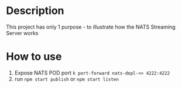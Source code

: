# Description

This project has only 1 purpose - to illustrate how the NATS Streaming Server works

# How to use 
1. Expose NATS POD port `k port-forward nats-depl-<> 4222:4222`
2. run `npm start publish` or `npm start listen`
